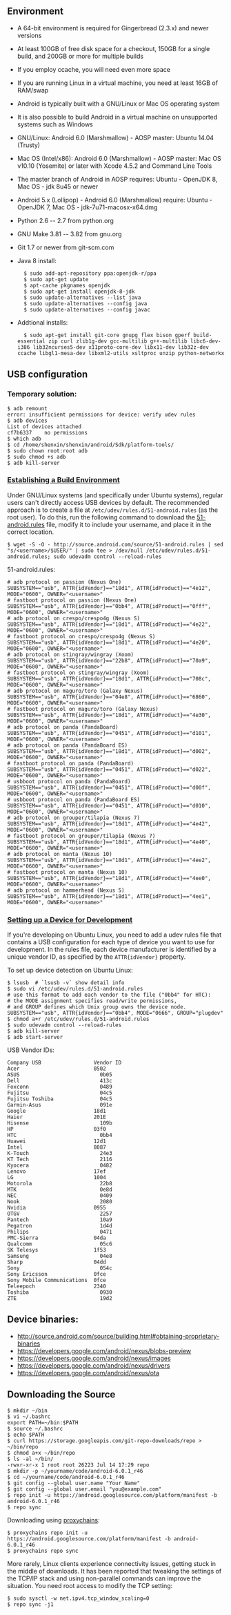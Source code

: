 
## Environment

- A 64-bit environment is required for Gingerbread (2.3.x) and newer versions
- At least 100GB of free disk space for a checkout, 150GB for a single build, and 200GB or more for multiple builds
- If you employ ccache, you will need even more space
- If you are running Linux in a virtual machine, you need at least 16GB of RAM/swap
- Android is typically built with a GNU/Linux or Mac OS operating system
- It is also possible to build Android in a virtual machine on unsupported systems such as Windows
- GNU/Linux: Android 6.0 (Marshmallow) - AOSP master: Ubuntu 14.04 (Trusty)
- Mac OS (Intel/x86): Android 6.0 (Marshmallow) - AOSP master: Mac OS v10.10 (Yosemite) or later with Xcode 4.5.2 and Command Line Tools
- The master branch of Android in AOSP requires: Ubuntu - OpenJDK 8, Mac OS - jdk 8u45 or newer
- Android 5.x (Lollipop) - Android 6.0 (Marshmallow) require: Ubuntu - OpenJDK 7, Mac OS - jdk-7u71-macosx-x64.dmg
- Python 2.6 -- 2.7 from python.org
- GNU Make 3.81 -- 3.82 from gnu.org
- Git 1.7 or newer from git-scm.com
- Java 8 install:

        $ sudo add-apt-repository ppa:openjdk-r/ppa
        $ sudo apt-get update
        $ apt-cache pkgnames openjdk
        $ sudo apt-get install openjdk-8-jdk
        $ sudo update-alternatives --list java
        $ sudo update-alternatives --config java
        $ sudo update-alternatives --config javac

- Addtional installs:

        $ sudo apt-get install git-core gnupg flex bison gperf build-essential zip curl zlib1g-dev gcc-multilib g++-multilib libc6-dev-i386 lib32ncurses5-dev x11proto-core-dev libx11-dev lib32z-dev ccache libgl1-mesa-dev libxml2-utils xsltproc unzip python-networkx

## USB configuration

### Temporary solution:
```shell
$ adb remount
error: insufficient permissions for device: verify udev rules
$ adb devices
List of devices attached
cf7b6337	no permissions
$ which adb
$ cd /home/shenxin/shenxin/android/Sdk/platform-tools/
$ sudo chown root:root adb
$ sudo chmod +s adb
$ adb kill-server
```

### [Establishing a Build Environment](http://source.android.com/source/initializing.html)

Under GNU/Linux systems (and specifically under Ubuntu systems), regular users can't directly access USB devices by default. The recommended approach is to create a file at `/etc/udev/rules.d/51-android.rules` (as the root user). To do this, run the following command to download the [51-android.rules](http://source.android.com/source/51-android.rules) file, modify it to include your username, and place it in the correct location.

```shell
$ wget -S -O - http://source.android.com/source/51-android.rules | sed "s/<username>/$USER/" | sudo tee > /dev/null /etc/udev/rules.d/51-android.rules; sudo udevadm control --reload-rules
```

51-android.rules:
```
# adb protocol on passion (Nexus One)
SUBSYSTEM=="usb", ATTR{idVendor}=="18d1", ATTR{idProduct}=="4e12", MODE="0600", OWNER="<username>"
# fastboot protocol on passion (Nexus One)
SUBSYSTEM=="usb", ATTR{idVendor}=="0bb4", ATTR{idProduct}=="0fff", MODE="0600", OWNER="<username>"
# adb protocol on crespo/crespo4g (Nexus S)
SUBSYSTEM=="usb", ATTR{idVendor}=="18d1", ATTR{idProduct}=="4e22", MODE="0600", OWNER="<username>"
# fastboot protocol on crespo/crespo4g (Nexus S)
SUBSYSTEM=="usb", ATTR{idVendor}=="18d1", ATTR{idProduct}=="4e20", MODE="0600", OWNER="<username>"
# adb protocol on stingray/wingray (Xoom)
SUBSYSTEM=="usb", ATTR{idVendor}=="22b8", ATTR{idProduct}=="70a9", MODE="0600", OWNER="<username>"
# fastboot protocol on stingray/wingray (Xoom)
SUBSYSTEM=="usb", ATTR{idVendor}=="18d1", ATTR{idProduct}=="708c", MODE="0600", OWNER="<username>"
# adb protocol on maguro/toro (Galaxy Nexus)
SUBSYSTEM=="usb", ATTR{idVendor}=="04e8", ATTR{idProduct}=="6860", MODE="0600", OWNER="<username>"
# fastboot protocol on maguro/toro (Galaxy Nexus)
SUBSYSTEM=="usb", ATTR{idVendor}=="18d1", ATTR{idProduct}=="4e30", MODE="0600", OWNER="<username>"
# adb protocol on panda (PandaBoard)
SUBSYSTEM=="usb", ATTR{idVendor}=="0451", ATTR{idProduct}=="d101", MODE="0600", OWNER="<username>"
# adb protocol on panda (PandaBoard ES)
SUBSYSTEM=="usb", ATTR{idVendor}=="18d1", ATTR{idProduct}=="d002", MODE="0600", OWNER="<username>"
# fastboot protocol on panda (PandaBoard)
SUBSYSTEM=="usb", ATTR{idVendor}=="0451", ATTR{idProduct}=="d022", MODE="0600", OWNER="<username>"
# usbboot protocol on panda (PandaBoard)
SUBSYSTEM=="usb", ATTR{idVendor}=="0451", ATTR{idProduct}=="d00f", MODE="0600", OWNER="<username>"
# usbboot protocol on panda (PandaBoard ES)
SUBSYSTEM=="usb", ATTR{idVendor}=="0451", ATTR{idProduct}=="d010", MODE="0600", OWNER="<username>"
# adb protocol on grouper/tilapia (Nexus 7)
SUBSYSTEM=="usb", ATTR{idVendor}=="18d1", ATTR{idProduct}=="4e42", MODE="0600", OWNER="<username>"
# fastboot protocol on grouper/tilapia (Nexus 7)
SUBSYSTEM=="usb", ATTR{idVendor}=="18d1", ATTR{idProduct}=="4e40", MODE="0600", OWNER="<username>"
# adb protocol on manta (Nexus 10)
SUBSYSTEM=="usb", ATTR{idVendor}=="18d1", ATTR{idProduct}=="4ee2", MODE="0600", OWNER="<username>"
# fastboot protocol on manta (Nexus 10)
SUBSYSTEM=="usb", ATTR{idVendor}=="18d1", ATTR{idProduct}=="4ee0", MODE="0600", OWNER="<username>"
# adb protocol on hammerhead (Nexus 5)
SUBSYSTEM=="usb", ATTR{idVendor}=="18d1", ATTR{idProduct}=="4ee1", MODE="0600", OWNER="<username>"
```

### [Setting up a Device for Development](https://developer.android.com/studio/run/device.html)

If you're developing on Ubuntu Linux, you need to add a udev rules file that contains a USB configuration for each type of device you want to use for development. In the rules file, each device manufacturer is identified by a unique vendor ID, as specified by the `ATTR{idVendor}` property.

To set up device detection on Ubuntu Linux:
```shell
$ lsusb  # `lsusb -v` show detail info
$ sudo vi /etc/udev/rules.d/51-android.rules
# use this format to add each vendor to the file ("0bb4" for HTC):
# the MODE assignment specifies read/write permissions,
# and GROUP defines which Unix group owns the device node. 
SUBSYSTEM=="usb", ATTR{idVendor}=="0bb4", MODE="0666", GROUP="plugdev"
$ chmod a+r /etc/udev/rules.d/51-android.rules
$ sudo udevadm control --reload-rules
$ adb kill-server
$ adb start-server
```

USB Vendor IDs:
```
Company	USB                 Vendor ID
Acer                        0502
ASUS 	                      0b05
Dell 	                      413c
Foxconn 	                  0489
Fujitsu 	                  04c5
Fujitsu Toshiba 	          04c5
Garmin-Asus 	              091e
Google 	                    18d1
Haier 	                    201E
Hisense 	                  109b
HP 	                        03f0
HTC 	                      0bb4
Huawei 	                    12d1
Intel 	                    8087
K-Touch 	                  24e3
KT Tech 	                  2116
Kyocera 	                  0482
Lenovo 	                    17ef
LG 	                        1004
Motorola 	                  22b8
MTK 	                      0e8d
NEC 	                      0409
Nook 	                      2080
Nvidia 	                    0955
OTGV 	                      2257
Pantech 	                  10a9
Pegatron 	                  1d4d
Philips 	                  0471
PMC-Sierra 	                04da
Qualcomm 	                  05c6
SK Telesys 	                1f53
Samsung 	                  04e8
Sharp 	                    04dd
Sony 	                      054c
Sony Ericsson 	            0fce
Sony Mobile Communications  0fce
Teleepoch 	                2340
Toshiba 	                  0930
ZTE 	                      19d2
```

## Device binaries:
- http://source.android.com/source/building.html#obtaining-proprietary-binaries
- https://developers.google.com/android/nexus/blobs-preview
- https://developers.google.com/android/nexus/images
- https://developers.google.com/android/nexus/drivers
- https://developers.google.com/android/nexus/ota


## Downloading the Source

```shell
$ mkdir ~/bin
$ vi ~/.bashrc
export PATH=~/bin:$PATH
$ source ~/.bashrc
$ echo $PATH
$ curl https://storage.googleapis.com/git-repo-downloads/repo > ~/bin/repo
$ chmod a+x ~/bin/repo
$ ls -al ~/bin/
-rwxr-xr-x 1 root root 26223 Jul 14 17:29 repo
$ mkdir -p ~/yourname/code/android-6.0.1_r46
$ cd ~/yourname/code/android-6.0.1_r46
$ git config --global user.name "Your Name"
$ git config --global user.email "you@example.com"
$ repo init -u https://android.googlesource.com/platform/manifest -b android-6.0.1_r46
$ repo sync
```

Downloading using [proxychains](https://github.com/massivesupernova/howtos/blob/master/linux/net.md):
```shell
$ proxychains repo init -u https://android.googlesource.com/platform/manifest -b android-6.0.1_r46
$ proxychains repo sync
```

More rarely, Linux clients experience connectivity issues, getting stuck in the middle of downloads.
It has been reported that tweaking the settings of the TCP/IP stack and using non-parallel commands can improve the situation.
You need root access to modify the TCP setting:
```shell
$ sudo sysctl -w net.ipv4.tcp_window_scaling=0
$ repo sync -j1
```
